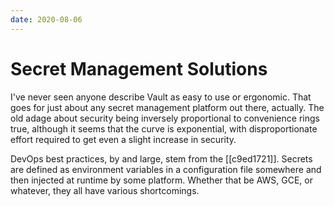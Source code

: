 ```yaml
---
date: 2020-08-06
---
```


# Secret Management Solutions

I've never seen anyone describe Vault as easy to use or ergonomic.
That goes for just about any secret management platform out there, actually.
The old adage about security being inversely proportional to convenience rings true, although it seems that the curve is exponential, with disproportionate effort required to get even a slight increase in security.

DevOps best practices, by and large, stem from the [[c9ed1721]].
Secrets are defined as environment variables in a configuration file somewhere and then injected at runtime by some platform.
Whether that be AWS, GCE, or whatever, they all have various shortcomings.
